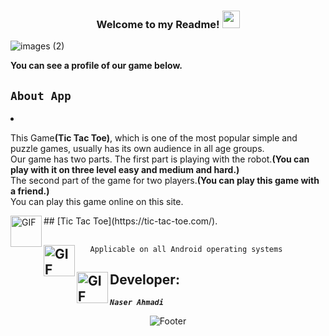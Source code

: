
 <h3 align="center">
  
  Welcome to my Readme!
  <img src="https://media.giphy.com/media/hvRJCLFzcasrR4ia7z/giphy.gif" width="28">

</h3>

 ![images (2)](https://user-images.githubusercontent.com/125409221/235647339-7a315950-604e-4e2c-a4a1-efa2a96ed03e.jpg)
<p><strong>You can see a profile of our game below.</strong></p>

## <code><strong>About App</strong></code> ##

<p> <li><p>This Game<strong>(Tic Tac Toe)</strong>, which is one of the most popular simple and puzzle games, usually has its own audience in all age groups.<br>
Our game has two parts. The first part is playing with the robot.<strong>(You can play with it on three level easy and medium and hard.)</strong><br>
The second part of the game for two players.<strong>(You can play this game with a friend.)</strong><br>
You can play this game online on this site.</p>
## <img align="left" alt="GIF" height="50px" src="https://bartvwezel.nl/wp-content/uploads/2020/09/ezgif.com-video-to-gif-8.gif"/>
[Tic Tac Toe](https://tic-tac-toe.com/).</li></p>

## <img align="left" alt="GIF" height="50px" src="https://www.toptimenet.com/images/setting.gif"/>
  
  
  
  <ul>
         
       Applicable on all Android operating systems
          
   </ul>











 
## <img align="left" alt="GIF" height="50px" src="https://cdn.dribbble.com/users/2131993/screenshots/4948736/thoughtworks-gif_dribbble.gif"/>    Developer:

   <code><em><strong>Naser Ahmadi</strong></em></code>
          
          
           
<div align="center">
  <img src="https://readme-typing-svg.herokuapp.com?font=Dancing+Script&size=30&color=F38F02&center=true&vCenter=true&width=300&height=50&lines=Thanks+for+your+visit!;Have+a+nice+day!;" alt="Footer"></img>
  </div>
